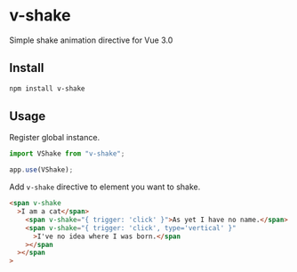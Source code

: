 # v-shake

Simple shake animation directive for Vue 3.0

## Install

```bash
npm install v-shake
```

## Usage

Register global instance.

```js
import VShake from "v-shake";

app.use(VShake);
```

Add `v-shake` directive to element you want to shake.

```html
<span v-shake
  >I am a cat</span>
    <span v-shake="{ trigger: 'click' }">As yet I have no name.</span>
    <span v-shake="{ trigger: 'click', type='vertical' }"
      >I've no idea where I was born.</span
    ></span
  ></span
>
```
